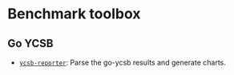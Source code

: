 # Benchmark toolbox

## Go YCSB

- [`ycsb-reporter`](./ycsb/reporter): Parse the go-ycsb results and generate charts.
